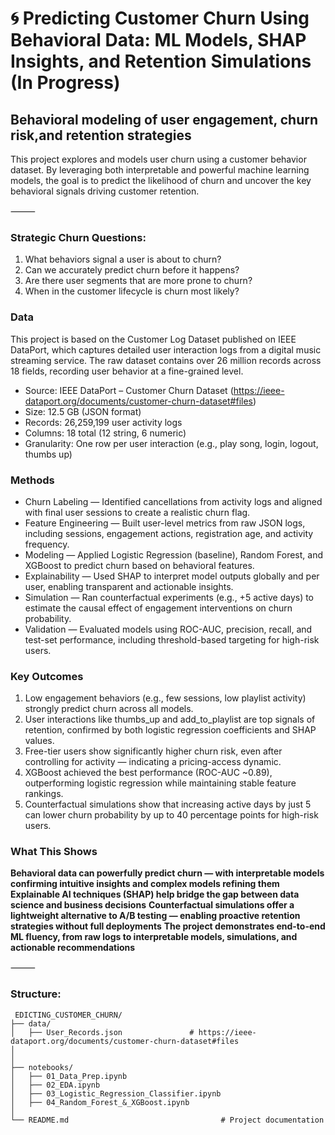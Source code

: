 # 🌀 Predicting Customer Churn Using Behavioral Data: ML Models, SHAP Insights, and Retention Simulations (In Progress)

## Behavioral modeling of user engagement, churn risk,and retention strategies

This project explores and models user churn using a customer behavior dataset. By leveraging both interpretable and powerful machine learning models, the goal is to predict the likelihood of churn and uncover the key behavioral signals driving customer retention.

⸻

### Strategic Churn Questions:

1. What behaviors signal a user is about to churn?
2. Can we accurately predict churn before it happens?
3. Are there user segments that are more prone to churn?
4. When in the customer lifecycle is churn most likely?


### Data

This project is based on the Customer Log Dataset published on IEEE DataPort, which captures detailed user interaction logs from a digital music streaming service. The raw dataset contains over 26 million records across 18 fields, recording user behavior at a fine-grained level.

* Source: IEEE DataPort – Customer Churn Dataset (https://ieee-dataport.org/documents/customer-churn-dataset#files)
* Size: 12.5 GB (JSON format)
* Records: 26,259,199 user activity logs
* Columns: 18 total (12 string, 6 numeric)
* Granularity: One row per user interaction (e.g., play song, login, logout, thumbs up)

### Methods
* Churn Labeling — Identified cancellations from activity logs and aligned with final user sessions to create a realistic churn flag.
* Feature Engineering — Built user-level metrics from raw JSON logs, including sessions, engagement actions, registration age, and activity frequency.
* Modeling — Applied Logistic Regression (baseline), Random Forest, and XGBoost to predict churn based on behavioral features.
* Explainability — Used SHAP to interpret model outputs globally and per user, enabling transparent and actionable insights.
* Simulation — Ran counterfactual experiments (e.g., +5 active days) to estimate the causal effect of engagement interventions on churn probability.
* Validation — Evaluated models using ROC-AUC, precision, recall, and test-set performance, including threshold-based targeting for high-risk users.

### Key Outcomes
1. Low engagement behaviors (e.g., few sessions, low playlist activity) strongly predict churn across all models.
2. User interactions like thumbs_up and add_to_playlist are top signals of retention, confirmed by both logistic regression coefficients and SHAP values.
3. Free-tier users show significantly higher churn risk, even after controlling for activity — indicating a pricing-access dynamic.
4. XGBoost achieved the best performance (ROC-AUC ~0.89), outperforming logistic regression while maintaining stable feature rankings.
5. Counterfactual simulations show that increasing active days by just 5 can lower churn probability by up to 40 percentage points for high-risk users.

### What This Shows

**Behavioral data can powerfully predict churn — with interpretable models confirming intuitive insights and complex models refining them**
**Explainable AI techniques (SHAP) help bridge the gap between data science and business decisions**
**Counterfactual simulations offer a lightweight alternative to A/B testing — enabling proactive retention strategies without full deployments**
**The project demonstrates end-to-end ML fluency, from raw logs to interpretable models, simulations, and actionable recommendations**

⸻

### Structure:


```
 EDICTING_CUSTOMER_CHURN/
├── data/
│   ├── User_Records.json               # https://ieee-dataport.org/documents/customer-churn-dataset#files
│ 
│
├── notebooks/
│   ├── 01_Data_Prep.ipynb                     
│   ├── 02_EDA.ipynb                           
│   ├── 03_Logistic_Regression_Classifier.ipynb
│   ├── 04_Random_Forest_&_XGBoost.ipynb
│
└── README.md                                  # Project documentation
```
